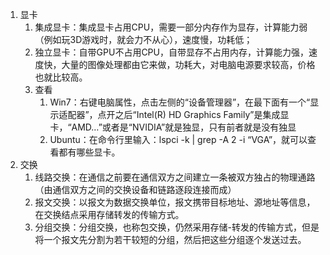 1. 显卡
	1. 集成显卡：集成显卡占用CPU，需要一部分内存作为显存，计算能力弱（例如玩3D游戏时，就会力不从心），速度慢，功耗低；
	2. 独立显卡：自带GPU不占用CPU，自带显存不占用内存，计算能力强，速度快，大量的图像处理都由它来做，功耗大，对电脑电源要求较高，价格也就比较高。
	3. 查看
		1. Win7：右键电脑属性，点击左侧的“设备管理器”，在最下面有一个“显示适配器”，点开之后“Intel(R) HD Graphics Family”是集成显卡，“AMD…”或者是“NVIDIA”就是独显，只有前者就是没有独显
		2. Ubuntu：在命令行里输入：lspci -k | grep -A 2 -i “VGA”，就可以查看都有哪些显卡。
2. 交换
	1. 线路交换：在通信之前要在通信双方之间建立一条被双方独占的物理通路（由通信双方之间的交换设备和链路逐段连接而成）
	2. 报文交换：以报文为数据交换单位，报文携带目标地址、源地址等信息，在交换结点采用存储转发的传输方式。
	3. 分组交换：分组交换，也称包交换，仍然采用存储-转发的传输方式，但是将一个报文先分割为若干较短的分组，然后把这些分组逐个发送过去。